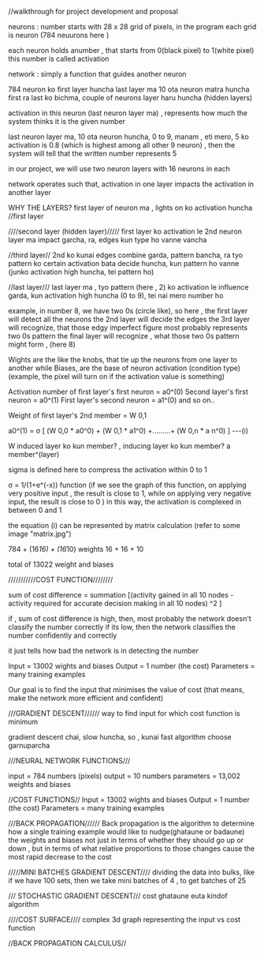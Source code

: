 //walkthrough for project development and proposal

neurons : 
number starts with 28 x 28 grid of pixels, in the program
each grid is neuron (784 neuurons here )

each neuron holds anumber , that starts from 0(black pixel) to 1(white pixel)
this number is called activation

network : 
 simply a function that guides another neuron
 
784 neuron ko first layer huncha
last layer ma 10 ota neuron matra huncha
first ra last ko bichma, couple of neurons layer haru huncha (hidden layers)

activation in this neuron (last neuron layer ma) , represents how much the system thinks it is the given number

last neuron layer ma, 10 ota neuron huncha, 0 to 9, manam , eti mero, 5 ko activation is 0.8 (which is highest among all other 9 neuron) , then the system will tell that the written number represents 5


in our project, we will use two neuron layers with 16 neurons in each

network operates such that, activation in one layer impacts the activation in another layer


WHY THE LAYERS?
 first layer of neuron ma , lights on ko activation huncha //first layer

 ////second layer (hidden layer)///// first layer ko  activation le 2nd  neuron layer ma impact garcha, ra, edges kun type ho vanne vancha

 //third layer// 2nd ko kunai edges combine garda, pattern bancha, ra tyo pattern ko certain activation bata decide huncha, kun pattern ho vanne (junko activation high huncha, tei pattern ho)

 //last layer/// last layer ma , tyo pattern (here , 2) ko activation le influence garda, kun activation high huncha (0 to 9), tei nai mero number ho

 example, in number 8, we have two 0s (circle like), so here , the first layer will detect all the neurons
 the 2nd layer will decide the edges
 the 3rd layer will recognize, that those edgy imperfect figure most probably represents two 0s pattern
 the final layer will recognize , what those two 0s pattern might form , (here 8)

 Wights are the like the knobs, that tie up the neurons from one layer to another
 while Biases, are the base of neuron activation (condition type)
 (example, the pixel will turn on if the activation value is something)


 Activation number of first layer's first neuron = a0^(0)
 Second layer's first neuron = a0^(1)
 First layer's second neuron = a1^(0)
and so on..

Weight of first layer's 2nd member = W 0,1

a0^(1) = σ [ (W 0,0 * a0^0) + (W 0,1 * a1^0) +.........+  (W 0,n  * a n^0) ] ---(i)

W induced layer ko kun member? , inducing layer ko kun member?
a member^(layer)

sigma is defined here to compress the activation within 0 to 1

σ = 1/(1+e^(-x)) function (if we see the graph of this function, on applying very positive input , the result is close to 1, while on applying very negative input, the result is close to 0 ) in this way, the activation is complexed in between 0 and 1


the equation (i) can be represented by matrix calculation
(refer to some image "matrix.jpg")


784 + (16*16) + (16*10) weights
16 + 16 + 10 

total of 13022 weight and biases

///////////COST FUNCTION////////

sum of cost difference = summation [(activity gained in all 10 nodes - activity required for accurate decision making in all 10 nodes) ^2 ]

if , sum of cost difference is high, then, most probably the network doesn't classify the number correctly
if its low, then the network classifies the number confidently and correctly

it just tells how bad the network is in detecting the number 

Input = 13002 wights and biases
Output = 1 number (the cost)
Parameters = many training examples


Our goal is to find the input that minimises the value of cost (that means, make the network more efficient and confident)

///GRADIENT DESCENT//////
way to find input for which cost function is minimum

gradient descent chai, slow huncha, so , kunai fast algorithm choose garnuparcha

///NEURAL NETWORK FUNCTIONS///

input = 784 numbers (pixels)
output = 10 numbers
parameters = 13,002 weights and biases

//COST FUNCTIONS//
Input = 13002 wights and biases
Output = 1 number (the cost)
Parameters = many training examples

///BACK PROPAGATION//////
Back propagation is the algorithm to determine how a single training example would like to nudge(ghataune or badaune) the weights and biases
not just in terms of whether they should go up or down , but in terms of what relative proportions to those changes cause the most rapid decrease to the cost

/////MINI BATCHES GRADIENT DESCENT////
dividing the data into bulks, like if we have 100 sets, then we take mini batches of 4 , to get batches of 25

/// STOCHASTIC GRADIENT DESCENT///
cost ghataune euta kindof algorithm

////COST SURFACE////
complex 3d graph representing the input vs cost function 

//BACK PROPAGATION CALCULUS//